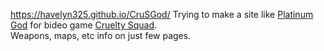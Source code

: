 https://havelyn325.github.io/CruSGod/
Trying to make a site like [Platinum God](https://platinumgod.co.uk/) for bideo game [Cruelty Squad](https://store.steampowered.com/app/1388770/Cruelty_Squad/).  
Weapons, maps, etc info on just few pages.  
